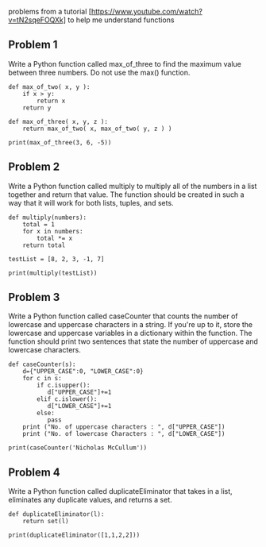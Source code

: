problems from a tutorial [https://www.youtube.com/watch?v=tN2sqeFOQXk] to help me understand functions

## Problem 1
Write a Python function called max_of_three to find the maximum value between three numbers. Do not use the max() function.

```
def max_of_two( x, y ):
    if x > y:
        return x
    return y

def max_of_three( x, y, z ):
    return max_of_two( x, max_of_two( y, z ) )

print(max_of_three(3, 6, -5))
```
## Problem 2
Write a Python function called multiply to multiply all of the numbers in a list together and return that value. The function should be created in such a way that it will work for both lists, tuples, and sets.

```
def multiply(numbers):  
    total = 1
    for x in numbers:
        total *= x  
    return total  

testList = [8, 2, 3, -1, 7]

print(multiply(testList))
```
## Problem 3
Write a Python function called caseCounter that counts the number of lowercase and uppercase characters in a string. If you're up to it, store the lowercase and uppercase variables in a dictionary within the function. The function should print two sentences that state the number of uppercase and lowercase characters.
```
def caseCounter(s):
    d={"UPPER_CASE":0, "LOWER_CASE":0}
    for c in s:
        if c.isupper():
           d["UPPER_CASE"]+=1
        elif c.islower():
           d["LOWER_CASE"]+=1
        else:
           pass
    print ("No. of uppercase characters : ", d["UPPER_CASE"])
    print ("No. of lowercase Characters : ", d["LOWER_CASE"])
    
print(caseCounter('Nicholas McCullum'))
```

## Problem 4
Write a Python function called duplicateEliminator that takes in a list, eliminates any duplicate values, and returns a set.
```
def duplicateEliminator(l):
    return set(l)

print(duplicateEliminator([1,1,2,2]))

```